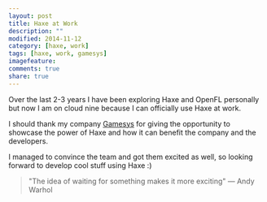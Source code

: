 ```yaml
---
layout: post
title: Haxe at Work
description: ""
modified: 2014-11-12
category: [haxe, work]
tags: [haxe, work, gamesys]
imagefeature: 
comments: true
share: true
---
```


Over the last 2-3 years I have been exploring Haxe and OpenFL personally but now I am on cloud nine because I can officially use Haxe at work.

I should thank my company [Gamesys](http://www.gamesyscorporate.com) for giving the opportunity to showcase the power of Haxe and how it can benefit the company and the developers.

I managed to convince the team and got them excited as well, so looking forward to develop cool stuff using Haxe :)

> "The idea of waiting for something makes it more exciting" ― Andy Warhol
